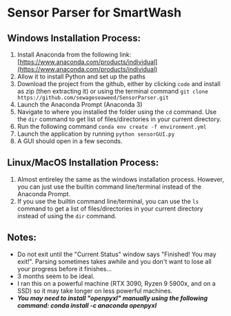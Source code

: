 # Sensor Parser for SmartWash

## Windows Installation Process: 
1. Install Anaconda from the following link: [https://www.anaconda.com/products/individual](https://www.anaconda.com/products/individual)
2. Allow it to install Python and set up the paths
3. Download the project from the github, either by clicking ```code``` and install as zip (then extracting it) or using the terminal command                   ```git clone https://github.com/sewageseaweed/SensorParser.git```
4. Launch the Anaconda Prompt (Anaconda 3)
5. Navigate to where you installed the folder using the ```cd``` command. Use the ```dir``` command to get list of files/directories in your current directory.
6. Run the following command ```conda env create -f environment.yml```
7. Launch the application by running ```python sensorGUI.py```
8. A GUI should open in a few seconds.

## Linux/MacOS Installation Process:
1. Almost entireley the same as the windows installation process. However, you can just use the builtin command line/terminal instead of the Anaconda Prompt.
2. If you use the builtin command line/terminal, you can use the ```ls``` command to get a list of files/directories in your current directory instead of using the ```dir``` command.

## Notes:
- Do not exit until the "Current Status" window says "Finished! You may exit!". Parsing sometimes takes awhile and you don't want to lose all your progress before it finishes...
- 3 months seem to be ideal.
- I ran this on a powerful machine (RTX 3090, Ryzen 9 5900x, and on a SSD) so it may take longer on less powerful machines. 
- ***You may need to install "openpyxl" manually using the following command: conda install -c anaconda openpyxl***
